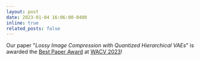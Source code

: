 ```yaml
---
layout: post
date: 2023-01-04 16:06:00-0400
inline: true
related_posts: false
---
```


Our paper "*Lossy Image Compression with Quantized Hierarchical VAEs*" is awarded the [Best Paper Award](https://wacv2023.thecvf.com/node/174) at [WACV 2023](https://wacv2023.thecvf.com/)!
